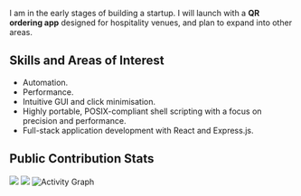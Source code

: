 I am in the early stages of building a startup. I will launch with a **QR ordering app** designed for hospitality venues, and plan to expand into other areas.

## Skills and Areas of Interest

- Automation.
- Performance.
- Intuitive GUI and click minimisation.
- Highly portable, POSIX-compliant shell scripting with a focus on precision and performance.
- Full-stack application development with React and Express.js.

## Public Contribution Stats

<!-- ![GitHub Stats](https://github-readme-stats.vercel.app/api?username=rzjnzk) -->
<!-- ![Most Used Languages in Public Repositories](https://github-readme-stats.vercel.app/api/top-langs/?username=rzjnzk) -->
<!-- https://github.com/rahul-jha98/github-stats-transparent -->
![](https://raw.githubusercontent.com/rzjnzk/github-stats-transparent/output/generated/overview.svg)
![](https://raw.githubusercontent.com/rzjnzk/github-stats-transparent/output/generated/languages.svg)
![Activity Graph](https://github-readme-activity-graph.vercel.app/graph?username=rzjnzk&theme=github-compact)
